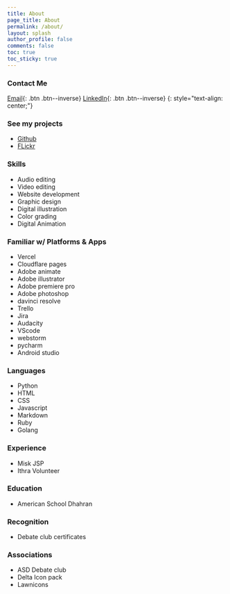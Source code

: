 ```yaml
---
title: About
page_title: About
permalink: /about/
layout: splash
author_profile: false
comments: false
toc: true
toc_sticky: true
---
```


<!-- {: .btn .btn--inverse} -->

### Contact Me

[Email](mailto:rayyanbc@gmail.com){: .btn .btn--inverse}
[LinkedIn](https://www.linkedin.com/in/rayyan-manzary-3534b6251/){: .btn .btn--inverse}
{: style="text-align: center;"}

### See my projects

- [Github](https://github.com/rayyangh)
- [FLickr](https://www.flickr.com/photos/201933183@N04/)

### Skills

- Audio editing
- Video editing
- Website development
- Graphic design
- Digital illustration
- Color grading
- Digital Animation

### Familiar w/ Platforms & Apps

- Vercel
- Cloudflare pages
- Adobe animate
- Adobe illustrator
- Adobe premiere pro
- Adobe photoshop
- davinci resolve
- Trello
- Jira
- Audacity
- VScode
- webstorm
- pycharm
- Android studio

### Languages

- Python
- HTML
- CSS
- Javascript
- Markdown
- Ruby
- Golang

<!--
### Projects

- Saudi Airlines paper plane (illustrator)
- Sugar Sammy poster (photoshop)
- Qatar airways icons (illustrator)
- STC Icon (illustrator)
-->
### Experience

- Misk JSP
- Ithra Volunteer

### Education

- American School Dhahran

### Recognition

- Debate club certificates

### Associations

- ASD Debate club
- Delta Icon pack
- Lawnicons
